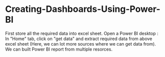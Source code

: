 # Creating-Dashboards-Using-Power-BI

First store all the required data into excel sheet.
Open a Power BI desktop : In "Home" tab, click on "get data" and extract required data from above excel sheet (Here, we can lot more sources where we can get data from).
We can built Power BI report from multiple resorces.
